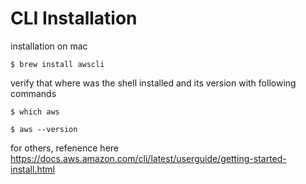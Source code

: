# CLI Installation
installation on mac
```
$ brew install awscli
```

verify that where was the shell installed and its version with following commands
```
$ which aws

$ aws --version
```

for others, refenence here
https://docs.aws.amazon.com/cli/latest/userguide/getting-started-install.html